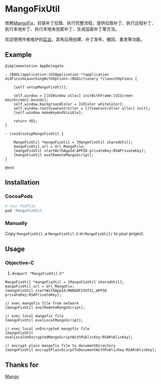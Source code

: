 # MangoFixUtil

依赖[MangoFix](https://github.com/YPLiang19/Mango)，封装补丁拉取、执行完整流程，提供拉取补丁、执行远程补丁、执行本地补丁、执行本地未加密补丁、生成加密补丁等方法。

欢迎使用作者维护的[后台](http://1.15.68.8:8080/mangofix/login)，具有应用创建、补丁发布、撤回、重发等功能。

## Example

```objc
@implementation AppDelegate

- (BOOL)application:(UIApplication *)application didFinishLaunchingWithOptions:(NSDictionary *)launchOptions {
    
    [self setupMangoFixUtil];
    
    self.window = [[UIWindow alloc] initWithFrame:[UIScreen mainScreen].bounds];
    self.window.backgroundColor = [UIColor whiteColor];
    self.window.rootViewController = [[ViewController alloc] init];
    [self.window makeKeyAndVisible];
            
    return YES;
}

- (void)setupMangoFixUtil {
    
    MangoFixUtil *mangoFixUtil = [MangoFixUtil sharedUtil];
    mangoFixUtil.url = Url_MangoFile;
    [mangoFixUtil startWithAppId:APPID privateKey:RSAPrivateKey];
    [mangoFixUtil evalRemoteMangoScript];
}

@end
```
## Installation

### CocoaPods

```ruby
# Your Podfile
pod 'MangoFixUtil'
```

### Manually

Copy `MangoFixUtil.m` `MangoFixUtil.h` in `MangoFixUtil/` to your project.

## Usage

### Objective-C
1. `#import "MangoFixUtil.h"`

```objc
MangoFixUtil *mangoFixUtil = [MangoFixUtil sharedUtil];
mangoFixUtil.url = Url_MangoFix;
[mangoFixUtil startWithAppId:MANGOFIXUTIL_APPID privateKey:RSAPrivateKey];

// exec mangofix file from network
[mangoFixUtil evalRemoteMangoScript];

// exec local mangofix file
[mangoFixUtil evalLocalMangoScript];

// exec local unEncrypted mangofix file
[mangoFixUtil evalLocalUnEncryptedMangoScriptWithPublicKey:RSAPublicKey];

// encrypt plain mangofix file to documentDirectory
[mangoFixUtil encryptPlainScirptToDocumentWithPublicKey:RSAPublicKey];

```
## Thanks for
[Mango](https://github.com/YPLiang19/Mango)
